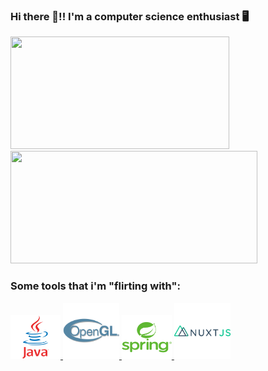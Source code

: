 ### Hi there 👋!! I'm a computer science enthusiast 🖥️

<!--
**gxrj/gxrj** is a ✨ _special_ ✨ repository because its `README.md` (this file) appears on your GitHub profile.

Here are some ideas to get you started:

- 🔭 I’m currently working on ...
- 🌱 I’m currently learning ...
- 👯 I’m looking to collaborate on ...
- 🤔 I’m looking for help with ...
- 💬 Ask me about ...
- 📫 How to reach me: ...
- 😄 Pronouns: ...
- ⚡ Fun fact: ...
-->
<div>
 <a href="https://github.com/gxrj">
  <img src ="https://github-readme-stats.vercel.app/api/top-langs/?username=gxrj&theme=darcula&layout=compact" width="350px" height="180px">  
  <img src ="https://github-readme-stats.vercel.app/api?username=gxrj&show_icons=true&theme=darcula" width="395px" height="180px">
 </a>
</div>

### Some tools that i'm "flirting with":
<div style="display:inline-block">
 <a href="https://dev.java/">
  <img height="70" width="80" src="https://github.com/devicons/devicon/blob/master/icons/java/java-original-wordmark.svg"/>
 </a>
 <a href="https://www.opengl.org/">
  <img height="90" width="90" src="https://github.com/devicons/devicon/blob/master/icons/opengl/opengl-original.svg"/>
 </a>
 <a href="https://spring.io/">
  <img height="70" width="80" src="https://github.com/devicons/devicon/blob/master/icons/spring/spring-original-wordmark.svg"/>
 </a>
 <a href="https://nuxt.com/">
  <img height="90" width="90"src="https://github.com/devicons/devicon/blob/master/icons/nuxtjs/nuxtjs-original-wordmark.svg"/>
 </a>
</div> 
  
